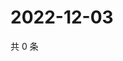 # 2022-12-03

共 0 条

<!-- BEGIN WEIBO -->
<!-- 最后更新时间 Sat Dec 03 2022 15:11:41 GMT+0800 (China Standard Time) -->

<!-- END WEIBO -->
